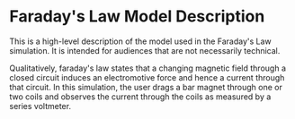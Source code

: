 # Faraday's Law Model Description

This is a high-level description of the model used in the Faraday's Law simulation. It is intended for audiences that
are not necessarily technical.

Qualitatively, faraday's law states that a changing magnetic field through a closed circuit induces an electromotive
force and hence a current through that circuit. In this simulation, the user drags a bar magnet through one or two coils
and observes the current through the coils as measured by a series voltmeter.